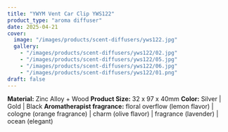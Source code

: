 ```yaml
---
title: "YWYM Vent Car Clip YWS122"
product_type: "aroma diffuser"
date: 2025-04-21
cover:
  image: "/images/products/scent-diffusers/yws122.jpg"
  gallery:
    - "/images/products/scent-diffusers/yws122/02.jpg"
    - "/images/products/scent-diffusers/yws122/05.jpg"
    - "/images/products/scent-diffusers/yws122/06.jpg"
    - "/images/products/scent-diffusers/yws122/01.png"
draft: false
---
```

**Material:** Zinc Alloy + Wood
**Product Size:** 32 x 97 x 40mm
**Color:** Silver | Gold | Black
**Aromatherapist fragrance:** floral overflow (lemon flavor) | cologne (orange fragrance) | charm (olive flavor) | fragrance (lavender) | ocean (elegant)
